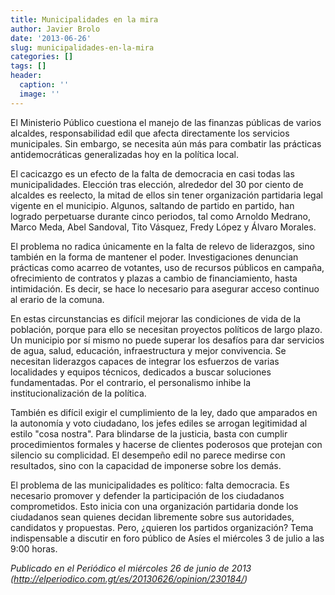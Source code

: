 ```yaml
---
title: Municipalidades en la mira
author: Javier Brolo
date: '2013-06-26'
slug: municipalidades-en-la-mira
categories: []
tags: []
header:
  caption: ''
  image: ''
---
```


El Ministerio Público cuestiona el manejo de las finanzas públicas de varios alcaldes, responsabilidad edil que afecta directamente los servicios municipales. Sin embargo, se necesita aún más para combatir las prácticas antidemocráticas generalizadas hoy en la política local.

El cacicazgo es un efecto de la falta de democracia en casi todas las municipalidades. Elección tras elección, alrededor del 30 por ciento de alcaldes es reelecto, la mitad de ellos sin tener organización partidaria legal vigente en el municipio. Algunos, saltando de partido en partido, han logrado perpetuarse durante cinco periodos, tal como Arnoldo Medrano, Marco Meda, Abel Sandoval, Tito Vásquez, Fredy López y Álvaro Morales.

El problema no radica únicamente en la falta de relevo de liderazgos, sino también en la forma de mantener el poder. Investigaciones denuncian prácticas como acarreo de votantes, uso de recursos públicos en campaña, ofrecimiento de contratos y plazas a cambio de financiamiento, hasta intimidación. Es decir, se hace lo necesario para asegurar acceso continuo al erario de la comuna.

En estas circunstancias es difícil mejorar las condiciones de vida de la población, porque para ello se necesitan proyectos políticos de largo plazo. Un municipio por sí mismo no puede superar los desafíos para dar servicios de agua, salud, educación, infraestructura y mejor convivencia. Se necesitan liderazgos capaces de integrar los esfuerzos de varias localidades y equipos técnicos, dedicados a buscar soluciones fundamentadas. Por el contrario, el personalismo inhibe la institucionalización de la política.

También es difícil exigir el cumplimiento de la ley, dado que amparados en la autonomía y voto ciudadano, los jefes ediles se arrogan legitimidad al estilo "cosa nostra". Para blindarse de la justicia, basta con cumplir procedimientos formales y hacerse de clientes poderosos que protejan con silencio su complicidad. El desempeño edil no parece medirse con resultados, sino con la capacidad de imponerse sobre los demás.

El problema de las municipalidades es político: falta democracia. Es necesario promover y defender la participación de los ciudadanos comprometidos. Esto inicia con una organización partidaria donde los ciudadanos sean quienes decidan libremente sobre sus autoridades, candidatos y propuestas. Pero, ¿quieren los partidos organización? Tema indispensable a discutir en foro público de Asíes el miércoles 3 de julio a las 9:00 horas.

_Publicado en el Periódico el miércoles 26 de junio de 2013 (http://elperiodico.com.gt/es/20130626/opinion/230184/)_
